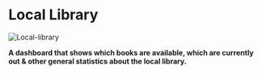 # Local Library
![Local-library](https://i.imgur.com/hdATE7S.png "Local library")

**A dashboard that shows which books are available, which are currently out & other general statistics about the local library.**